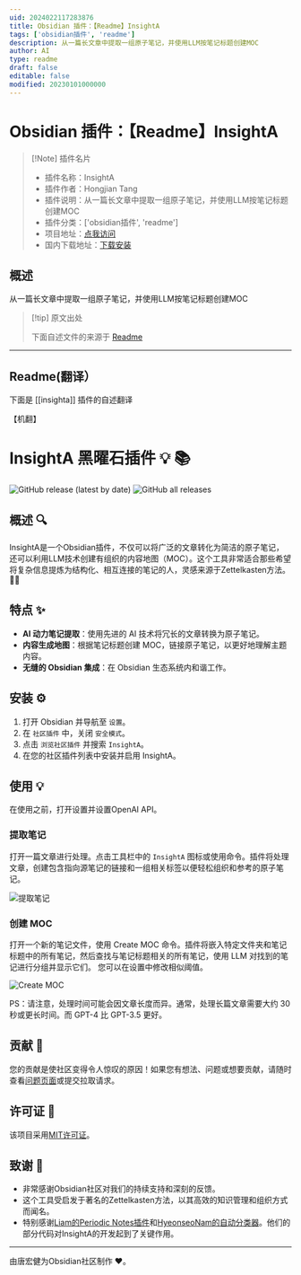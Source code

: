 ```yaml
---
uid: 2024022117283876
title: Obsidian 插件：【Readme】InsightA
tags: ['obsidian插件', 'readme']
description: 从一篇长文章中提取一组原子笔记，并使用LLM按笔记标题创建MOC
author: AI
type: readme
draft: false
editable: false
modified: 20230101000000
---
```


# Obsidian 插件：【Readme】InsightA

> [!Note] 插件名片
> - 插件名称：InsightA
> - 插件作者：Hongjian Tang
> - 插件说明：从一篇长文章中提取一组原子笔记，并使用LLM按笔记标题创建MOC
> - 插件分类：['obsidian插件', 'readme']
> - 项目地址：[点我访问](https://github.com/HongjianTang/obsidian-insighta)
> - 国内下载地址：[下载安装](https://pkmer.cn/products/plugin/pluginMarket/?insighta)

## 概述

从一篇长文章中提取一组原子笔记，并使用LLM按笔记标题创建MOC



> [!tip] 原文出处
> 
>下面自述文件的来源于 [Readme](https://ghproxy.net/https://raw.githubusercontent.com/HongjianTang/obsidian-insighta/main/README.md)
> 

---

## Readme(翻译）

下面是 [[insighta]] 插件的自述翻译

【机翻】
# InsightA 黑曜石插件 :bulb: :books:

![GitHub release (latest by date)](https://img.shields.io/github/v/release/HongjianTang/obsidian-insighta?style=for-the-badge)
![GitHub all releases](https://img.shields.io/github/downloads/HongjianTang/obsidian-insighta/total?style=for-the-badge)
## 概述 :mag:

InsightA是一个Obsidian插件，不仅可以将广泛的文章转化为简洁的原子笔记，还可以利用LLM技术创建有组织的内容地图（MOC）。这个工具非常适合那些希望将复杂信息提炼为结构化、相互连接的笔记的人，灵感来源于Zettelkasten方法。 🚀📝
## 特点 :sparkles:

- **AI 动力笔记提取**：使用先进的 AI 技术将冗长的文章转换为原子笔记。
- **内容生成地图**：根据笔记标题创建 MOC，链接原子笔记，以更好地理解主题内容。
- **无缝的 Obsidian 集成**：在 Obsidian 生态系统内和谐工作。
## 安装 :gear:

1. 打开 Obsidian 并导航至 `设置`。
2. 在 `社区插件` 中，关闭 `安全模式`。
3. 点击 `浏览社区插件` 并搜索 `InsightA`。
4. 在您的社区插件列表中安装并启用 InsightA。
## 使用 💡

在使用之前，打开设置并设置OpenAI API。
### 提取笔记

打开一篇文章进行处理。点击工具栏中的 `InsightA` 图标或使用命令。插件将处理文章，创建包含指向源笔记的链接和一组相关标签以便轻松组织和参考的原子笔记。

![提取笔记](https://cdn.pkmer.cn/covers/insighta_2_0.gif!pkmer)
### 创建 MOC

打开一个新的笔记文件，使用 Create MOC 命令。插件将嵌入特定文件夹和笔记标题中的所有笔记，然后查找与笔记标题相关的所有笔记，使用 LLM 对找到的笔记进行分组并显示它们。
您可以在设置中修改相似阈值。

![Create MOC](https://cdn.pkmer.cn/covers/insighta_2_0.gif!pkmer)

PS：请注意，处理时间可能会因文章长度而异。通常，处理长篇文章需要大约 30 秒或更长时间。而 GPT-4 比 GPT-3.5 更好。
## 贡献 :raised_hands:

您的贡献是使社区变得令人惊叹的原因！如果您有想法、问题或想要贡献，请随时查看[问题页面](https://github.com/HongjianTang/obsidian-insighta/issues)或提交拉取请求。
## 许可证 :page_facing_up:

该项目采用[MIT许可证](LICENSE)。
## 致谢 :tada:

- 非常感谢Obsidian社区对我们的持续支持和深刻的反馈。
- 这个工具受启发于著名的Zettelkasten方法，以其高效的知识管理和组织方式而闻名。
- 特别感谢[Liam的Periodic Notes插件](https://github.com/liamcain/obsidian-periodic-notes)和[HyeonseoNam的自动分类器](https://github.com/HyeonseoNam/auto-classifier/)。他们的部分代码对InsightA的开发起到了关键作用。

---

由唐宏健为Obsidian社区制作 :heart:。



